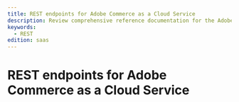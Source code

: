 ```yaml
---
title: REST endpoints for Adobe Commerce as a Cloud Service
description: Review comprehensive reference documentation for the Adobe Commerce as a Cloud Service REST API schema.
keywords:
  - REST
edition: saas
--- 
```


# REST endpoints for Adobe Commerce as a Cloud Service

<RedoclyAPIBlock src='/commerce/webapi/rest/accs-schema.yaml' />
